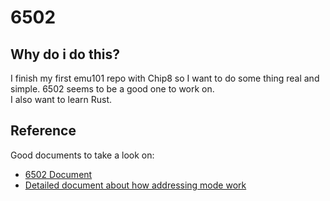# 6502
## Why do i do this?
I finish my first emu101 repo with Chip8 so I want to do some thing real and simple. 6502 seems to be a good one to work on.<br>
I also want to learn Rust.
## Reference
Good documents to take a look on:
* [6502 Document](https://www.masswerk.at/6502/6502_instruction_set.html)
* [Detailed document about how addressing mode work](https://slark.me/c64-downloads/6502-addressing-modes.pdf)